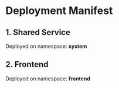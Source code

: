 # Deployment Manifest

## 1. Shared Service

Deployed on namespace: **system**

## 2. Frontend

Deployed on namespace: **frontend**

